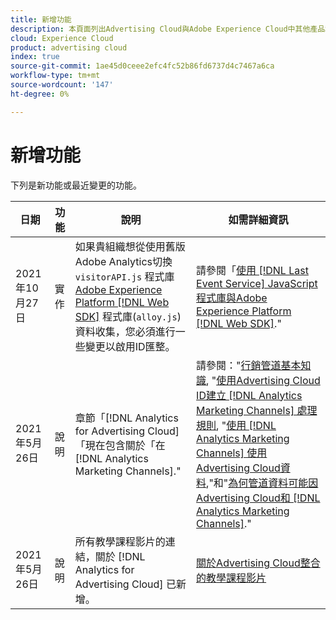 ```yaml
---
title: 新增功能
description: 本頁面列出Advertising Cloud與Adobe Experience Cloud中其他產品和服務之間整合的更新。
cloud: Experience Cloud
product: advertising cloud
index: true
source-git-commit: 1ae45d0ceee2efc4fc52b86fd6737d4c7467a6ca
workflow-type: tm+mt
source-wordcount: '147'
ht-degree: 0%

---
```


# 新增功能

下列是新功能或最近變更的功能。

| 日期 | 功能 | 說明 | 如需詳細資訊 |
| ---- | ------- | ----------- | -------------------- |
| 2021年10月27日 | 實作 | 如果貴組織想從使用舊版Adobe Analytics切換 `visitorAPI.js` 程式庫 [Adobe Experience Platform [!DNL Web SDK]](https://experienceleague.adobe.com/docs/experience-platform/edge/home.html) 程式庫(`alloy.js`)資料收集，您必須進行一些變更以啟用ID匯整。 | 請參閱「[使用 [!DNL Last Event Service] JavaScript程式庫與Adobe Experience Platform [!DNL Web SDK]](/help/integrations/analytics/web-sdk.md).&quot; |
| 2021年5月26日 | 說明 | 章節「[!DNL Analytics for Advertising Cloud]「現在包含關於「在 [!DNL Analytics Marketing Channels].&quot; | 請參閱：&quot;[行銷管道基本知識](/help/integrations/analytics/marketing-channels/mc-overview.md), &quot;[使用Advertising Cloud ID建立 [!DNL Analytics Marketing Channels] 處理規則](/help/integrations/analytics/marketing-channels/mc-ids.md), &quot;[使用 [!DNL Analytics Marketing Channels] 使用Advertising Cloud資料](/help/integrations/analytics/marketing-channels/mc-ac-data.md),&quot;和&quot;[為何管道資料可能因Advertising Cloud和 [!DNL Analytics Marketing Channels]](/help/integrations/analytics/marketing-channels/mc-data-variances.md).&quot; |
| 2021年5月26日 | 說明 | 所有教學課程影片的連結，關於 [!DNL Analytics for Advertising Cloud] 已新增。 | [關於Advertising Cloud整合的教學課程影片](https://experienceleague.adobe.com/docs/advertising-cloud-learn/tutorials/overview.html) |

<!-- At some point, just make this an overview page instead?

Adobe Advertising Cloud is integrated with the following Adobe Experience Cloud products:

* [Adobe Analytics](/help/integrations/analytics/overview.md)

* Adobe Audience Manager

* Adobe Campaign (Advertising Cloud Search only)

* Adobe Experience Cloud Device Co-op
 -->
